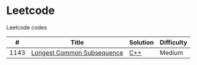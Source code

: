 # Leetcode
Leetcode codes

| # | Title | Solution | Difficulty |
|---| ----- | -------- | ---------- |
|1143|[Longest Common Subsequence](https://leetcode.com/problems/longest-common-subsequence/) | [C++](./algorithms/longestCommonSubsequence)|Medium|
